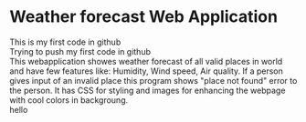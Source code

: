 # Weather forecast Web Application
This is my first code in github
<br>
Trying to push my first code in github 
<br>
This webapplication showes weather forecast of all valid places in world and have few features like: Humidity, Wind speed, Air quality. If a person gives input of an invalid place this program shows "place not found" error to the person. It has CSS for styling and images for enhancing the webpage with cool colors in backgroung.
<br>
hello
